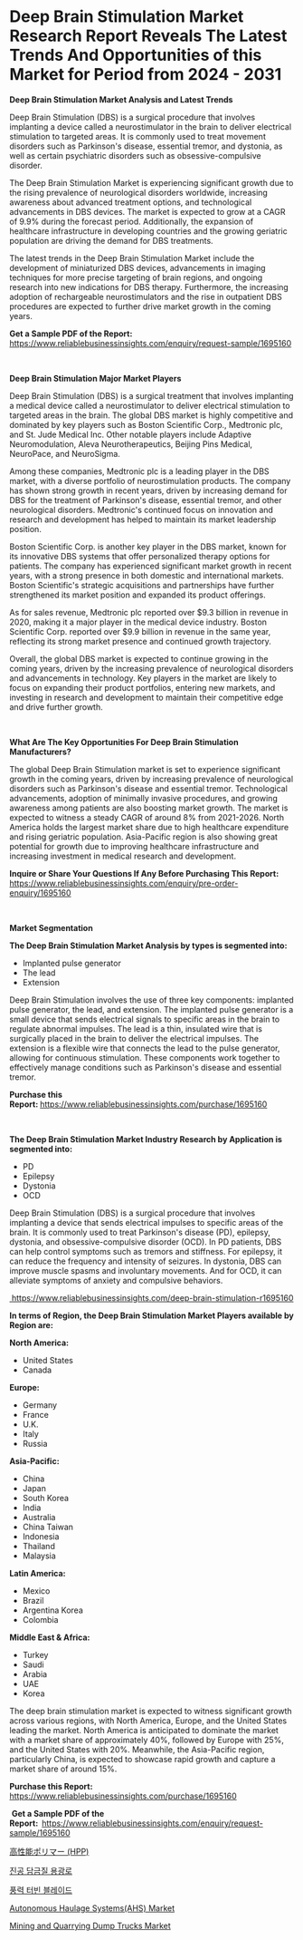 <p><h1>Deep Brain Stimulation Market Research Report Reveals The Latest Trends And Opportunities of this Market for Period from 2024 - 2031</h1></p><p><strong>Deep Brain Stimulation Market Analysis and Latest Trends</strong></p>
<p><p>Deep Brain Stimulation (DBS) is a surgical procedure that involves implanting a device called a neurostimulator in the brain to deliver electrical stimulation to targeted areas. It is commonly used to treat movement disorders such as Parkinson's disease, essential tremor, and dystonia, as well as certain psychiatric disorders such as obsessive-compulsive disorder.</p><p>The Deep Brain Stimulation Market is experiencing significant growth due to the rising prevalence of neurological disorders worldwide, increasing awareness about advanced treatment options, and technological advancements in DBS devices. The market is expected to grow at a CAGR of 9.9% during the forecast period. Additionally, the expansion of healthcare infrastructure in developing countries and the growing geriatric population are driving the demand for DBS treatments.</p><p>The latest trends in the Deep Brain Stimulation Market include the development of miniaturized DBS devices, advancements in imaging techniques for more precise targeting of brain regions, and ongoing research into new indications for DBS therapy. Furthermore, the increasing adoption of rechargeable neurostimulators and the rise in outpatient DBS procedures are expected to further drive market growth in the coming years.</p></p>
<p><strong>Get a Sample PDF of the Report:&nbsp;</strong> <a href="https://www.reliablebusinessinsights.com/enquiry/request-sample/1695160">https://www.reliablebusinessinsights.com/enquiry/request-sample/1695160</a></p>
<p>&nbsp;</p>
<p><strong>Deep Brain Stimulation Major Market Players</strong></p>
<p><p>Deep Brain Stimulation (DBS) is a surgical treatment that involves implanting a medical device called a neurostimulator to deliver electrical stimulation to targeted areas in the brain. The global DBS market is highly competitive and dominated by key players such as Boston Scientific Corp., Medtronic plc, and St. Jude Medical Inc. Other notable players include Adaptive Neuromodulation, Aleva Neurotherapeutics, Beijing Pins Medical, NeuroPace, and NeuroSigma.</p><p>Among these companies, Medtronic plc is a leading player in the DBS market, with a diverse portfolio of neurostimulation products. The company has shown strong growth in recent years, driven by increasing demand for DBS for the treatment of Parkinson's disease, essential tremor, and other neurological disorders. Medtronic's continued focus on innovation and research and development has helped to maintain its market leadership position.</p><p>Boston Scientific Corp. is another key player in the DBS market, known for its innovative DBS systems that offer personalized therapy options for patients. The company has experienced significant market growth in recent years, with a strong presence in both domestic and international markets. Boston Scientific's strategic acquisitions and partnerships have further strengthened its market position and expanded its product offerings.</p><p>As for sales revenue, Medtronic plc reported over $9.3 billion in revenue in 2020, making it a major player in the medical device industry. Boston Scientific Corp. reported over $9.9 billion in revenue in the same year, reflecting its strong market presence and continued growth trajectory.</p><p>Overall, the global DBS market is expected to continue growing in the coming years, driven by the increasing prevalence of neurological disorders and advancements in technology. Key players in the market are likely to focus on expanding their product portfolios, entering new markets, and investing in research and development to maintain their competitive edge and drive further growth.</p></p>
<p>&nbsp;</p>
<p><strong>What Are The Key Opportunities For Deep Brain Stimulation Manufacturers?</strong></p>
<p><p>The global Deep Brain Stimulation market is set to experience significant growth in the coming years, driven by increasing prevalence of neurological disorders such as Parkinson's disease and essential tremor. Technological advancements, adoption of minimally invasive procedures, and growing awareness among patients are also boosting market growth. The market is expected to witness a steady CAGR of around 8% from 2021-2026. North America holds the largest market share due to high healthcare expenditure and rising geriatric population. Asia-Pacific region is also showing great potential for growth due to improving healthcare infrastructure and increasing investment in medical research and development.</p></p>
<p><strong>Inquire or Share Your Questions If Any Before Purchasing This Report:</strong> <a href="https://www.reliablebusinessinsights.com/enquiry/pre-order-enquiry/1695160">https://www.reliablebusinessinsights.com/enquiry/pre-order-enquiry/1695160</a></p>
<p>&nbsp;</p>
<p><strong>Market Segmentation</strong></p>
<p><strong>The Deep Brain Stimulation Market Analysis by types is segmented into:</strong></p>
<p><ul><li>Implanted pulse generator</li><li>The lead</li><li>Extension</li></ul></p>
<p><p>Deep Brain Stimulation involves the use of three key components: implanted pulse generator, the lead, and extension. The implanted pulse generator is a small device that sends electrical signals to specific areas in the brain to regulate abnormal impulses. The lead is a thin, insulated wire that is surgically placed in the brain to deliver the electrical impulses. The extension is a flexible wire that connects the lead to the pulse generator, allowing for continuous stimulation. These components work together to effectively manage conditions such as Parkinson's disease and essential tremor.</p></p>
<p><strong>Purchase this Report:&nbsp;</strong><a href="https://www.reliablebusinessinsights.com/purchase/1695160">https://www.reliablebusinessinsights.com/purchase/1695160</a></p>
<p>&nbsp;</p>
<p><strong>The Deep Brain Stimulation Market Industry Research by Application is segmented into:</strong></p>
<p><ul><li>PD</li><li>Epilepsy</li><li>Dystonia</li><li>OCD</li></ul></p>
<p><p>Deep Brain Stimulation (DBS) is a surgical procedure that involves implanting a device that sends electrical impulses to specific areas of the brain. It is commonly used to treat Parkinson's disease (PD), epilepsy, dystonia, and obsessive-compulsive disorder (OCD). In PD patients, DBS can help control symptoms such as tremors and stiffness. For epilepsy, it can reduce the frequency and intensity of seizures. In dystonia, DBS can improve muscle spasms and involuntary movements. And for OCD, it can alleviate symptoms of anxiety and compulsive behaviors.</p></p>
<p><a href="https://www.reliablebusinessinsights.com/deep-brain-stimulation-r1695160">&nbsp;https://www.reliablebusinessinsights.com/deep-brain-stimulation-r1695160</a></p>
<p><strong>In terms of Region, the Deep Brain Stimulation Market Players available by Region are:</strong></p>
<p>
    <p> <strong> North America: </strong>
        <ul>
            <li>United States</li>
            <li>Canada</li>
        </ul>
        </p> 
    <p> <strong> Europe: </strong>
        <ul>
            <li>Germany</li>
            <li>France</li>
            <li>U.K.</li>
            <li>Italy</li>
            <li>Russia</li>
        </ul>
        </p> 
    <p> <strong> Asia-Pacific: </strong>
        <ul>
            <li>China</li>
            <li>Japan</li>
            <li>South Korea</li>
            <li>India</li>
            <li>Australia</li>
            <li>China Taiwan</li>
            <li>Indonesia</li>
            <li>Thailand</li>
            <li>Malaysia</li>
        </ul>
        </p> 
    <p> <strong> Latin America: </strong>
        <ul>
            <li>Mexico</li>
            <li>Brazil</li>
            <li>Argentina Korea</li>
            <li>Colombia</li>
        </ul>
        </p> 
    <p> <strong> Middle East & Africa: </strong>
        <ul>
            <li>Turkey</li>
            <li>Saudi</li>
            <li>Arabia</li>
            <li>UAE</li>
            <li>Korea</li>
        </ul>
    </p>
    </p>
<p><p>The deep brain stimulation market is expected to witness significant growth across various regions, with North America, Europe, and the United States leading the market. North America is anticipated to dominate the market with a market share of approximately 40%, followed by Europe with 25%, and the United States with 20%. Meanwhile, the Asia-Pacific region, particularly China, is expected to showcase rapid growth and capture a market share of around 15%.</p></p>
<p><strong>Purchase this Report: </strong><a href="https://www.reliablebusinessinsights.com/purchase/1695160">https://www.reliablebusinessinsights.com/purchase/1695160</a></p>
<p>&nbsp;<strong>Get a Sample PDF of the Report:&nbsp;&nbsp;</strong><a href="https://www.reliablebusinessinsights.com/enquiry/request-sample/1695160">https://www.reliablebusinessinsights.com/enquiry/request-sample/1695160</a></p>
<p><strong></strong></p>
<p><p><a href="https://github.com/CarlieShields/Market-Research-Report-List-1/blob/main/4283106167665.md">高性能ポリマー (HPP)</a></p><p><a href="https://github.com/bvubpqd5241630/Market-Research-Report-List-3/blob/main/1373579181121.md">진공 담금질 용광로</a></p><p><a href="https://github.com/khytkeqagplkzqvh/Market-Research-Report-List-3/blob/main/2910369181122.md">풍력 터빈 블레이드</a></p><p><a href="https://github.com/Airanohannonzb68e5pb53oc1/Market-Research-Report-List-3/blob/main/autonomous-haulage-systemsahs-market.md">Autonomous Haulage Systems(AHS) Market</a></p><p><a href="https://github.com/fiixsa/Market-Research-Report-List-3/blob/main/mining-and-quarrying-dump-trucks-market.md">Mining and Quarrying Dump Trucks Market</a></p></p>
